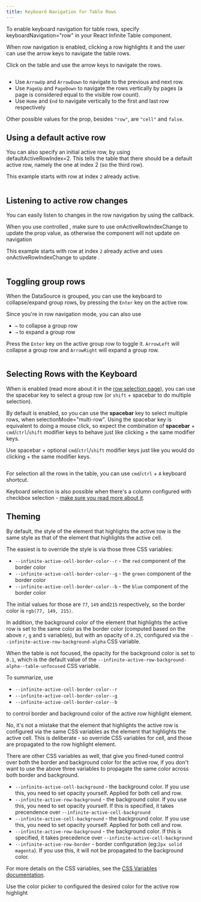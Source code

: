 ```yaml
---
title: Keyboard Navigation for Table Rows
---
```


To enable keyboard navigation for table rows, specify <PropLink name="keyboardNavigation">keyboardNavigation="row"</PropLink> in your React Infinite Table component.

When row navigation is enabled, clicking a row highlights it and the user can use the arrow keys to navigate the table rows.

<Sandpack>

<Description>

Click on the table and use the arrow keys to navigate the rows.

</Description>

```ts file="navigating-rows-initial-example.page.tsx"

```

</Sandpack>

<Note>

- Use `ArrowUp` and `ArrowDown` to navigate to the previous and next row.
- Use `PageUp` and `PageDown` to navigate the rows vertically by pages (a page is considered equal to the visible row count).
- Use `Home` and `End` to navigate vertically to the first and last row respectively

</Note>

Other possible values for the <PropLink name="keyboardNavigation" /> prop, besides `"row"`, are `"cell"` and `false`.

## Using a default active row

You can also specify an initial active row, by using <PropLink name="defaultActiveRowIndex">defaultActiveRowIndex=2</PropLink>. This tells the table that there should be a default active row, namely the one at index 2 (so the third row).

<Sandpack>

<Description>

This example starts with row at index `2` already active.

</Description>

```ts file="navigating-rows-uncontrolled-example.page.tsx"

```

</Sandpack>

## Listening to active row changes

You can easily listen to changes in the row navigation by using the <PropLink name="onActiveRowIndexChange" /> callback.

<Note>

When you use controlled <PropLink name="activeRowIndex" />, make sure to use <PropLink name="onActiveRowIndexChange">onActiveRowIndexChange</PropLink> to update the prop value, as otherwise the component will not update on navigation

</Note>

<Sandpack>

<Description>

This example starts with row at index `2` already active and uses <PropLink name="onActiveRowIndexChange">onActiveRowIndexChange</PropLink> to update <PropLink name="activeRowIndex" />.

</Description>

```ts file="navigating-rows-controlled-example.page.tsx"

```

</Sandpack>

## Toggling group rows

When the DataSource is <DPropLink name="groupBy" code={false}>grouped</DPropLink>, you can use the keyboard to collapse/expand group rows, by pressing the `Enter` key on the active row.

<Note>

Since you're in row navigation mode, you can also use

- `←` to collapse a group row
- `→` to expand a group row

</Note>

<Sandpack>

<Description>

Press the `Enter` key on the active group row to toggle it. `ArrowLeft` will collapse a group row and `ArrowRight` will expand a group row.

</Description>

```ts file="$DOCS/reference/keyboard-toggle-group-rows.page.tsx"

```

</Sandpack>

## Selecting Rows with the Keyboard

When <DPropLink name="rowSelection" /> is enabled (read more about it in the [row selection page](../selection/row-selection)), you can use the spacebar key to select a group row (or `shift` + spacebar to do multiple selection).

By default <PropLink name="keyboardSelection" /> is enabled, so you can use the **spacebar** key to select multiple rows, when <DPropLink name="selectionMode">selectionMode="multi-row"</DPropLink>. Using the spacebar key is equivalent to doing a mouse click, so expect the combination of **spacebar** + `cmd`/`ctrl`/`shift` modifier keys to behave just like clicking + the same modifier keys.

<Sandpack title="Multi row selection with keyboard support">

<Description>

Use spacebar + optional `cmd`/`ctrl`/`shift` modifier keys just like you would do clicking + the same modifier keys.

</Description>

```ts file="$DOCS/reference/default-selection-mode-multi-row-keyboard-toggle-example-row-navigation.page.tsx"

```

</Sandpack>

<Note>

For selection all the rows in the table, you can use `cmd`/`ctrl` + `A` keyboard shortcut.

</Note>

<Note>

Keyboard selection is also possible when there's a column configured with checkbox selection - [make sure you read more about it](../selection/row-selection#using-a-selection-checkbox).

</Note>

## Theming

By default, the style of the element that highlights the active row is the same style as that of the element that highlights the active cell.

The easiest is to override the style is via those three CSS variables:

- `--infinite-active-cell-border-color--r` - the `red` component of the border color
- `--infinite-active-cell-border-color--g` - the `green` component of the border color
- `--infinite-active-cell-border-color--b` - the `blue` component of the border color

The initial values for those are `77`, `149` and`215` respectively, so the border color is `rgb(77, 149, 215)`.

In addition, the background color of the element that highlights the active row is set to the same color as the border color (computed based on the above `r`, `g` and `b` variables), but with an opacity of `0.25`, configured via the `--infinite-active-row-background-alpha` CSS variable.

When the table is not focused, the opacity for the background color is set to `0.1`, which is the default value of the `--infinite-active-row-background-alpha--table-unfocused` CSS variable.

<Note>
 
To summarize, use

- `--infinite-active-cell-border-color--r`
- `--infinite-active-cell-border-color--g`
- `--infinite-active-cell-border-color--b`

to control border and background color of the active row highlight element.

No, it's not a mistake that the element that highlights the active row is configured via the same CSS variables as the element that highlights the active cell. This is deliberate - so override CSS variables for cell, and those are propagated to the row highlight element.

</Note>

There are other CSS variables as well, that give you fined-tuned control over both the border and background color for the active row, if you don't want to use the above three variables to propagate the same color across both border and background.

- `--infinite-active-cell-background` - the background color. If you use this, you need to set opacity yourself. Applied for both cell and row.
- `--infinite-active-row-background` - the background color. If you use this, you need to set opacity yourself. If this is specified, it takes precendence over `--infinite-active-cell-background`
- `--infinite-active-cell-background` - the background color. If you use this, you need to set opacity yourself. Applied for both cell and row.
- `--infinite-active-row-background` - the background color. If this is specified, it takes precedence over `--infinite-active-cell-background`
- `--infinite-active-row-border` - border configuration (eg:`2px solid magenta`). If you use this, it will not be propagated to the background color.

For more details on the CSS variables, see the [CSS Variables documentation](../theming/css-variables##active-row-background).

<Sandpack title="Theming active row highlight">

<Description>

Use the color picker to configured the desired color for the active row highlight

</Description>

```ts file="navigating-rows-theming-example.page.tsx"

```

</Sandpack>

